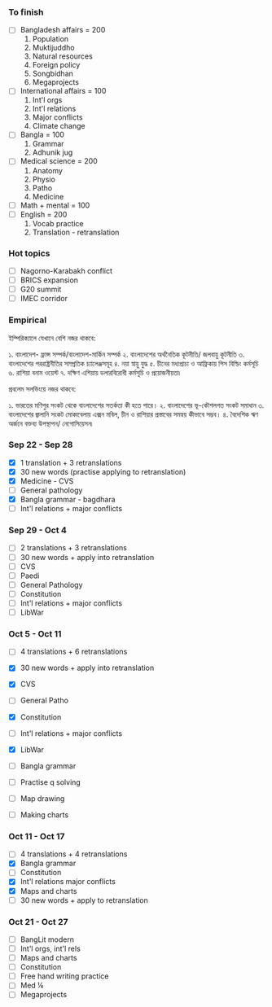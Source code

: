 ### To finish
- [ ]  Bangladesh affairs = 200
	1. Population
	2. Muktijuddho
	3. Natural resources
	4. Foreign policy
	5. Songbidhan
	6. Megaprojects
- [ ]  International affairs = 100
	1. Int'l orgs
	2. Int'l relations
	3. Major conflicts
	4. Climate change
- [ ]  Bangla = 100
	1. Grammar
	2. Adhunik jug
- [ ]  Medical science = 200
	1. Anatomy
	2. Physio
	3. Patho
	4. Medicine  
- [ ]  Math + mental = 100
- [ ]  English = 200
	1. Vocab practice
	2. Translation - retranslation

### Hot topics
- [ ] Nagorno-Karabakh conflict
- [ ] BRICS expansion
- [ ] G20 summit
- [ ] IMEC corridor

### Empirical
ইম্পিরিক্যালে যেখানে বেশি নজর থাকবে:

১. বাংলাদেশ- ফ্রান্স সম্পর্ক/বাংলাদেশ-মার্কিন সম্পর্ক
২. বাংলাদেশের অর্থনৈতিক কূটনীতি/ জলবায়ু কূটনীতি
৩. বাংলাদেশের পররাষ্ট্রনীতির সাম্প্রতিক চ্যালেঞ্জসমূহ
৪. নয়া স্নায়ু যুদ্ধ
৫. চীনের মধ্যপ্রাচ্য ও আফ্রিকায় পিস বিল্ডিং কর্মসূচি
৬. রাশিয়া বনাম ওয়েস্ট
৭. দক্ষিণ এশিয়ায় ডলারবিরোধী কর্মসূচি ও প্রয়োজনীয়তা৷ 

প্রবলেম সলভিংয়ে নজর থাকবে:

১. ভারতের মণিপুর সংকট থেকে বাংলাদেশের সতর্কতা কী হতে পারে। 
২. বাংলাদেশের ভূ-কৌশলগত সংকট সমাধান
৩. বাংলাদেশের জ্বালানি সংকট মোকাবেলায় এক্সন মবিল, চীন ও রাশিয়ার প্রস্তাবের সমন্বয় কীভাবে সম্ভব।
৪. বৈদেশিক ঋণ অর্জনে বক্তব্য উপস্থাপন/ নেগোসিয়েসন৷
### Sep 22 - Sep 28
- [x] 1 translation + 3 retranslations
- [x] 30 new words (practise applying to retranslation)
- [x] Medicine - CVS 
- [ ] General pathology
- [x] Bangla grammar - bagdhara
- [ ] Int'l relations + major conflicts
### Sep 29 - Oct 4
- [ ]  2 translations + 3 retranslations
- [ ]  30 new words + apply into retranslation
- [ ]  CVS
- [ ]  Paedi
- [ ]  General Pathology
- [ ]  Constitution 
- [ ]  Int'l relations + major conflicts
- [ ]  LibWar

### Oct 5 - Oct 11
- [ ] 4 translations + 6 retranslations
- [x] 30 new words + apply into retranslation
- [x] CVS
- [ ] General Patho
- [x] Constitution 
- [ ] Int'l relations + major conflicts
- [x] LibWar
- [ ] Bangla grammar 
- [ ] Practise q solving
- [ ] Map drawing
- [ ] Making charts


### Oct 11 - Oct 17
- [ ]  4 translations + 4 retranslations
- [x]  Bangla grammar
- [ ]  Constitution
- [x]  Int'l relations major conflicts
- [x]  Maps and charts
- [ ]  30 new words + apply to retranslation 

### Oct 21 - Oct 27
- [ ] BangLit modern
- [ ] Int'l orgs, int'l rels
- [ ] Maps and charts
- [ ] Constitution 
- [ ] Free hand writing practice
- [ ] Med ¼ 
- [ ] Megaprojects